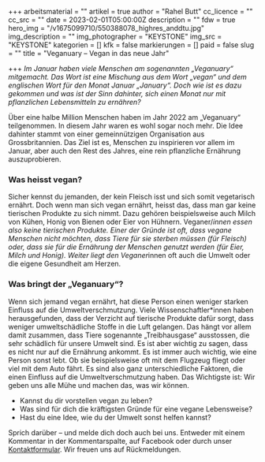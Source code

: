 +++
arbeitsmaterial = ""
artikel = true
author = "Rahel Butt"
cc_licence = ""
cc_src = ""
date = 2023-02-01T05:00:00Z
description = ""
fdw = true
hero_img = "/v1675099710/550388078_highres_anddtu.jpg"
img_description = ""
img_photographer = "KEYSTONE"
img_src = "KEYSTONE"
kategorien = []
kfk = false
markierungen = []
paid = false
slug = ""
title = "Veganuary – Vegan in das neue Jahr"

+++
_Im Januar haben viele Menschen am sogenannten „Veganuary“ mitgemacht. Das Wort ist eine Mischung aus dem Wort „vegan“ und dem englischen Wort für den Monat Januar „January“. Doch wie ist es dazu gekommen und was ist der Sinn dahinter, sich einen Monat nur mit pflanzlichen Lebensmitteln zu ernähren?_

Über eine halbe Million Menschen haben im Jahr 2022 am „Veganuary“ teilgenommen. In diesem Jahr waren es wohl sogar noch mehr. Die Idee dahinter stammt von einer gemeinnützigen Organisation aus Grossbritannien. Das Ziel ist es, Menschen zu inspirieren vor allem im Januar, aber auch den Rest des Jahres, eine rein pflanzliche Ernährung auszuprobieren.

### Was heisst vegan?

Sicher kennst du jemanden, der kein Fleisch isst und sich somit vegetarisch ernährt. Doch wenn man sich vegan ernährt, heisst das, dass man gar keine tierischen Produkte zu sich nimmt. Dazu gehören beispielsweise auch Milch von Kühen, Honig von Bienen oder Eier von Hühnern. Veganer/*innen essen also keine tierischen Produkte. Einer der Gründe ist oft, dass vegane Menschen nicht möchten, dass Tiere für sie sterben müssen (für Fleisch) oder, dass sie für die Ernährung der Menschen genutzt werden (für Eier, Milch und Honig). Weiter liegt den Veganer*innen oft auch die Umwelt oder die eigene Gesundheit am Herzen.

### Was bringt der „Veganuary“?

Wenn sich jemand vegan ernährt, hat diese Person einen weniger starken Einfluss auf die Umweltverschmutzung. Viele Wissenschaftler*innen haben herausgefunden, dass der Verzicht auf tierische Produkte dafür sorgt, dass weniger umweltschädliche Stoffe in die Luft gelangen. Das hängt vor allem damit zusammen, dass Tiere sogenannte „Treibhausgase“ ausstossen, die sehr schädlich für unsere Umwelt sind. Es ist aber wichtig zu sagen, dass es nicht nur auf die Ernährung ankommt. Es ist immer auch wichtig, wie eine Person sonst lebt. Ob sie beispielsweise oft mit dem Flugzeug fliegt oder viel mit dem Auto fährt. Es sind also ganz unterschiedliche Faktoren, die einen Einfluss auf die Umweltverschmutzung haben. Das Wichtigste ist: Wir geben uns alle Mühe und machen das, was wir können.

* Kannst du dir vorstellen vegan zu leben?
* Was sind für dich die kräftigsten Gründe für eine vegane Lebensweise?
* Hast du eine Idee, wie du der Umwelt sonst helfen kannst?

Sprich darüber – und melde dich doch auch bei uns. Entweder mit einem Kommentar in der Kommentarspalte, auf Facebook oder durch unser [Kontaktformular](https://www.chinderzytig.ch/kontakt/). Wir freuen uns auf Rückmeldungen.
